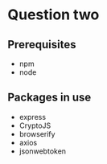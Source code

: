 # Question two

## Prerequisites
* npm
* node

## Packages in use
* express
* CryptoJS
* browserify
* axios
* jsonwebtoken